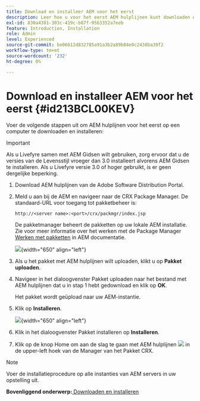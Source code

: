 ```yaml
---
title: Download en installeer AEM voor het eerst
description: Leer hoe u voor het eerst AEM hulplijnen kunt downloaden en installeren
exl-id: 830a4381-303c-419c-b87f-9563352a7eeb
feature: Introduction, Installation
role: Admin
level: Experienced
source-git-commit: be06612d832785a91a3b2a89b84e0c2438ba30f2
workflow-type: tm+mt
source-wordcount: '232'
ht-degree: 0%

---
```


# Download en installeer AEM voor het eerst {#id213BCL00KEV}

Voer de volgende stappen uit om AEM hulplijnen voor het eerst op een computer te downloaden en installeren:

>[!IMPORTANT]
>
> Als u Livefyre samen met AEM Gidsen wilt gebruiken, zorg ervoor dat u de versies van de Levensstijl vroeger dan 3.0 installeert alvorens AEM Gidsen te installeren. Als u Livefyre versie 3.0 of hoger gebruikt, is er geen dergelijke beperking.

1. Download AEM hulplijnen van de Adobe Software Distribution Portal.

1. Meld u aan bij de AEM en navigeer naar de CRX Package Manager. De standaard-URL voor toegang tot pakketbeheer is:

   ```http
   http://<server name>:<port>/crx/packmgr/index.jsp
   ```

   De pakketmanager beheert de pakketten op uw lokale AEM installatie. Zie voor meer informatie over het werken met de Package Manager [Werken met pakketten](https://helpx.adobe.com/experience-manager/6-5/sites/administering/using/package-manager.html) in AEM documentatie.

   ![](assets/package-manager.png){width="650" align="left"}

1. Als u het pakket met AEM hulplijnen wilt uploaden, klikt u op **Pakket uploaden**.

1. Navigeer in het dialoogvenster Pakket uploaden naar het bestand met AEM hulplijnen dat u in stap 1 hebt gedownload en klik op **OK**.

   Het pakket wordt geüpload naar uw AEM-instantie.

1. Klik op **Installeren**.

   ![](assets/install-package.png){width="650" align="left"}

1. Klik in het dialoogvenster Pakket installeren op **Installeren**.

1. Klik op de knop Home om aan de slag te gaan met AEM hulplijnen ![](assets/home-button.png) in de upper-left hoek van de Manager van het Pakket CRX.


>[!NOTE]
>
> Voer de installatieprocedure op alle instanties van AEM servers in uw opstelling uit.

**Bovenliggend onderwerp:**[ Downloaden en installeren](download-install.md)
